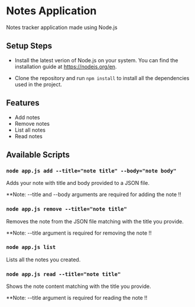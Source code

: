 # Notes Application

Notes tracker application made using Node.js

## Setup Steps

- Install the latest verion of Node.js on your system. You can find the installation guide at https://nodejs.org/en.

- Clone the repository and run `npm install` to install all the dependencies used in the project.

## Features

- Add notes
- Remove notes
- List all notes
- Read notes

## Available Scripts

### `node app.js add --title="note title" --body="note body"`

Adds your note with title and body provided to a JSON file.

**Note: --title and --body arguments are required for adding the note !!

### `node app.js remove --title="note title"`

Removes the note from the JSON file matching with the title you provide.

**Note: --title argument is required for removing the note !!

### `node app.js list`

Lists all the notes you created.

### `node app.js read --title="note title"`

Shows the note content matching with the title you provide.

**Note: --title argument is required for reading the note !!
